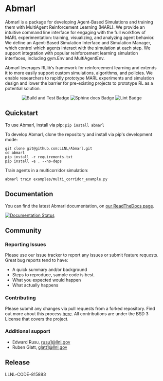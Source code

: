 # Abmarl

Abmarl is a package for developing Agent-Based Simulations and training them with
MultiAgent Reinforcement Learning (MARL). We provide an intuitive command line
interface for engaging with the full workflow of MARL experimentation: training,
visualizing, and analyzing agent behavior. We define an Agent-Based
Simulation Interface and Simulation Manager, which control which agents interact
with the simulation at each step. We support integration with popular reinforcement
learning simulation interfaces, including gym.Env and MultiAgentEnv.

Abmarl leverages RLlib’s framework for reinforcement learning and extends it to
more easily support custom simulations, algorithms, and policies. We enable researchers to rapidly
prototype MARL experiments and simulation design and lower the barrier for pre-existing
projects to prototype RL as a potential solution.

<p align="center">
  <img src="https://github.com/LLNL/Abmarl/actions/workflows/build-and-test.yml/badge.svg" alt="Build and Test Badge" />
  <img src="https://github.com/LLNL/Abmarl/actions/workflows/build-docs.yml/badge.svg" alt="Sphinx docs Badge" />
  <img src="https://github.com/LLNL/Abmarl/actions/workflows/lint.yml/badge.svg" alt="Lint Badge" />
</p>


## Quickstart

To use Abmarl, install via pip: `pip install abmarl`

To develop Abmarl, clone the repository and install via pip's development mode:

```
git clone git@github.com:LLNL/Abmarl.git
cd abmarl
pip install -r requirements.txt
pip install -e . --no-deps
```

Train agents in a multicorridor simulation:
```
abmarl train examples/multi_corridor_example.py
```

## Documentation

You can find the latest Abmarl documentation, on
[our ReadTheDocs page](https://abmarl.readthedocs.io/en/latest/index.html).

[![Documentation Status](https://readthedocs.org/projects/abmarl/badge/?version=latest)](https://abmarl.readthedocs.io/en/latest/?badge=latest)


## Community

### Reporting Issues

Please use our issue tracker to report any issues or submit feature requests. Great
bug reports tend to have:
- A quick summary and/or background
- Steps to reproduce, sample code is best.
- What you expected would happen
- What actually happens

### Contributing

Please submit any changes via pull requests from a forked repository. Find out
more about this process [here](https://guides.github.com/introduction/flow/index.html).
All contributions are under the BSD 3 License that covers the project.

### Additional support

* Edward Rusu, rusu1@llnl.gov
* Ruben Glatt, glatt1@llnl.gov

## Release

LLNL-CODE-815883
